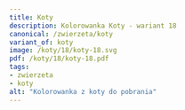 ```yaml
---
title: Koty
description: Kolorowanka Koty - wariant 18
canonical: /zwierzeta/koty
variant_of: koty
image: /koty/18/koty-18.svg
pdf: /koty/18/koty-18.pdf
tags:
- zwierzeta
- koty
alt: "Kolorowanka z koty do pobrania"
---
```

